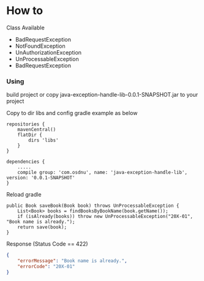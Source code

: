 # How to

Class Available

- BadRequestException
- NotFoundException
- UnAuthorizationException
- UnProcessableException
- BadRequestException

### Using

build project or copy java-exception-handle-lib-0.0.1-SNAPSHOT.jar to your project

 
Copy to dir libs and config gradle example as below 
```
repositories {
	mavenCentral()
	flatDir {
		dirs 'libs'
	}
}

dependencies {
    .....
    compile group: 'com.osdnu', name: 'java-exception-handle-lib', version: '0.0.1-SNAPSHOT'
}

```
Reload gradle

```
public Book saveBook(Book book) throws UnProcessableException {
    List<Book> books = findBooksByBookName(book.getName());
    if (isAlready(books)) throw new UnProcessableException("20X-01", "Book name is already.");
    return save(book);
}
```

Response (Status Code == 422)

```Json
{
    "errorMessage": "Book name is already.",
    "errorCode": "20X-01"
}
```